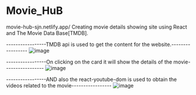 # Movie_HuB

movie-hub-sjn.netlify.app/
Creating movie details showing site using React and The Movie Data Base[TMDB].


-----------------TMDB api is used to get the content for the website.-----------------
![image](https://github.com/Shijin65/Movie_HuB/assets/137021058/370162f5-ae39-470d-98fe-3a0772bb0951)



-----------------On clicking on the card it will show the details of the movie-----------------
![image](https://github.com/Shijin65/Movie_HuB/assets/137021058/0cfc67b1-a466-4643-b5b9-afc58c50949e)




-----------------AND also the react-youtube-dom is used to obtain the videos related to the movie----------------- 
![image](https://github.com/Shijin65/Movie_HuB/assets/137021058/04dc3685-d2ad-4742-bebf-8172b3061d7e)

